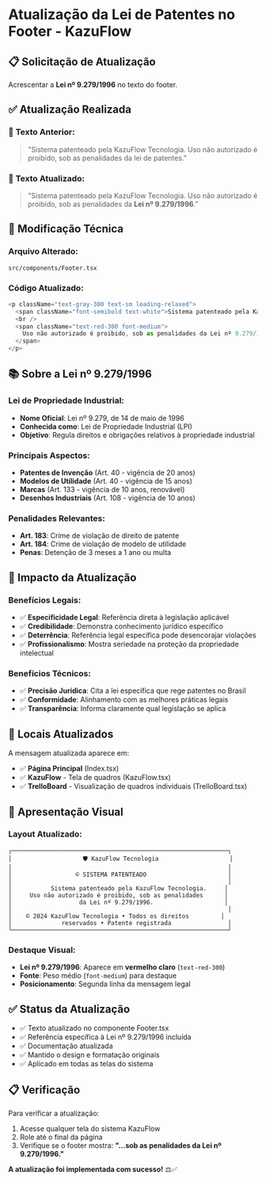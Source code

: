 # Atualização da Lei de Patentes no Footer - KazuFlow

## 📋 Solicitação de Atualização
Acrescentar a **Lei nº 9.279/1996** no texto do footer.

## ✅ Atualização Realizada

### 📝 **Texto Anterior:**
> "Sistema patenteado pela KazuFlow Tecnologia. Uso não autorizado é proibido, sob as penalidades da lei de patentes."

### 📝 **Texto Atualizado:**
> "Sistema patenteado pela KazuFlow Tecnologia. Uso não autorizado é proibido, sob as penalidades da **Lei nº 9.279/1996**."

## 🔧 **Modificação Técnica**

### **Arquivo Alterado:**
`src/components/Footer.tsx`

### **Código Atualizado:**
```typescript
<p className="text-gray-300 text-sm leading-relaxed">
  <span className="font-semibold text-white">Sistema patenteado pela KazuFlow Tecnologia.</span>
  <br />
  <span className="text-red-300 font-medium">
    Uso não autorizado é proibido, sob as penalidades da Lei nº 9.279/1996.
  </span>
</p>
```

## 📚 **Sobre a Lei nº 9.279/1996**

### **Lei de Propriedade Industrial:**
- **Nome Oficial**: Lei nº 9.279, de 14 de maio de 1996
- **Conhecida como**: Lei de Propriedade Industrial (LPI)
- **Objetivo**: Regula direitos e obrigações relativos à propriedade industrial

### **Principais Aspectos:**
- **Patentes de Invenção** (Art. 40 - vigência de 20 anos)
- **Modelos de Utilidade** (Art. 40 - vigência de 15 anos)
- **Marcas** (Art. 133 - vigência de 10 anos, renovável)
- **Desenhos Industriais** (Art. 108 - vigência de 10 anos)

### **Penalidades Relevantes:**
- **Art. 183**: Crime de violação de direito de patente
- **Art. 184**: Crime de violação de modelo de utilidade
- **Penas**: Detenção de 3 meses a 1 ano ou multa

## 🎯 **Impacto da Atualização**

### **Benefícios Legais:**
- ✅ **Especificidade Legal**: Referência direta à legislação aplicável
- ✅ **Credibilidade**: Demonstra conhecimento jurídico específico
- ✅ **Deterrência**: Referência legal específica pode desencorajar violações
- ✅ **Profissionalismo**: Mostra seriedade na proteção da propriedade intelectual

### **Benefícios Técnicos:**
- ✅ **Precisão Jurídica**: Cita a lei específica que rege patentes no Brasil
- ✅ **Conformidade**: Alinhamento com as melhores práticas legais
- ✅ **Transparência**: Informa claramente qual legislação se aplica

## 📍 **Locais Atualizados**

A mensagem atualizada aparece em:
- ✅ **Página Principal** (Index.tsx)
- ✅ **KazuFlow** - Tela de quadros (KazuFlow.tsx)
- ✅ **TrelloBoard** - Visualização de quadros individuais (TrelloBoard.tsx)

## 🎨 **Apresentação Visual**

### **Layout Atualizado:**
```
┌─────────────────────────────────────────────────────────────┐
│                    🛡️ KazuFlow Tecnologia                    │
│                                                             │
│                  © SISTEMA PATENTEADO                       │
│                                                             │
│           Sistema patenteado pela KazuFlow Tecnologia.     │
│     Uso não autorizado é proibido, sob as penalidades      │
│                   da Lei nº 9.279/1996.                    │
│                                                             │
│    © 2024 KazuFlow Tecnologia • Todos os direitos         │
│              reservados • Patente registrada                │
└─────────────────────────────────────────────────────────────┘
```

### **Destaque Visual:**
- **Lei nº 9.279/1996**: Aparece em **vermelho claro** (`text-red-300`)
- **Fonte**: Peso médio (`font-medium`) para destaque
- **Posicionamento**: Segunda linha da mensagem legal

## ✅ **Status da Atualização**

- ✅ Texto atualizado no componente Footer.tsx
- ✅ Referência específica à Lei nº 9.279/1996 incluída
- ✅ Documentação atualizada
- ✅ Mantido o design e formatação originais
- ✅ Aplicado em todas as telas do sistema

## 📋 **Verificação**

Para verificar a atualização:
1. Acesse qualquer tela do sistema KazuFlow
2. Role até o final da página
3. Verifique se o footer mostra: **"...sob as penalidades da Lei nº 9.279/1996."**

**A atualização foi implementada com sucesso!** ⚖️✅